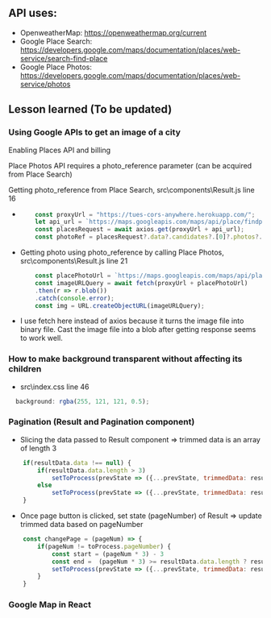 ## API uses: 
* OpenweatherMap: https://openweathermap.org/current 
* Google Place Search: https://developers.google.com/maps/documentation/places/web-service/search-find-place
* Google Place Photos: https://developers.google.com/maps/documentation/places/web-service/photos

## Lesson learned (To be updated)
### Using Google APIs to get an image of a city
Enabling Places API and billing 

Place Photos API requires a photo_reference parameter (can be acquired from Place Search)

Getting photo_reference from Place Search, src\components\Result.js line 16
*   ```javascript 
        const proxyUrl = "https://tues-cors-anywhere.herokuapp.com/"; 
        let api_url = `https://maps.googleapis.com/maps/api/place/findplacefromtext/json?input=${elem.name + "," + (elem.sys.state ? elem.sys.state + "," : '') + elem.sys.country.toLowerCase()}&inputtype=textquery&fields=name,photos&key=${process.env.REACT_APP_GG_KEY}`
        const placesRequest = await axios.get(proxyUrl + api_url);
        const photoRef = placesRequest?.data?.candidates?.[0]?.photos?.[0]?.photo_reference;
    ```
* Getting photo using photo_reference by calling Place Photos, src\components\Result.js line 21
    ```javascript 
        const placePhotoUrl = `https://maps.googleapis.com/maps/api/place/photo?photoreference=${photoRef}&key=${process.env.REACT_APP_GG_KEY}&maxwidth=700&maxheight=700`;
        const imageURLQuery = await fetch(proxyUrl + placePhotoUrl)
        .then(r => r.blob())
        .catch(console.error);
        const img = URL.createObjectURL(imageURLQuery); 
    ```
* I use fetch here instead of axios because it turns the image file into binary file. Cast the image file into a blob after getting response seems to work well. 
### How to make background transparent without affecting its children
* src\index.css line 46
```javascript 
  background: rgba(255, 121, 121, 0.5);
```
### Pagination (Result and Pagination component)
* Slicing the data passed to Result component => trimmed data is an array of length 3 
```javascript 
    if(resultData.data !== null) {
        if(resultData.data.length > 3) 
            setToProcess(prevState => ({...prevState, trimmedData: resultData.data.slice(0,3), pageNumber: 1, totalPage: Math.ceil(resultData.data.length / 3)}));
        else
            setToProcess(prevState => ({...prevState, trimmedData: resultData.data, pageNumber: 1, totalPage: 1}));
    }
```
* Once page button is clicked, set state (pageNumber) of Result => update trimmed data based on pageNumber 
```javascript 
    const changePage = (pageNum) => {
        if(pageNum != toProcess.pageNumber) {
            const start = (pageNum * 3) - 3
            const end =  (pageNum * 3) >= resultData.data.length ? resultData.data.length : (pageNum * 3) % resultData.data.length;
            setToProcess(prevState => ({...prevState, trimmedData: resultData.data.slice(start, end), pageNumber: pageNum}));
        }
    }
```
### Google Map in React

<!-- # Getting Started with Create React App

This project was bootstrapped with [Create React App](https://github.com/facebook/create-react-app).

## Available Scripts

In the project directory, you can run:

### `npm start`

Runs the app in the development mode.\
Open [http://localhost:3000](http://localhost:3000) to view it in the browser.

The page will reload if you make edits.\
You will also see any lint errors in the console.

### `npm test`

Launches the test runner in the interactive watch mode.\
See the section about [running tests](https://facebook.github.io/create-react-app/docs/running-tests) for more information.

### `npm run build`

Builds the app for production to the `build` folder.\
It correctly bundles React in production mode and optimizes the build for the best performance.

The build is minified and the filenames include the hashes.\
Your app is ready to be deployed!

See the section about [deployment](https://facebook.github.io/create-react-app/docs/deployment) for more information.

### `npm run eject`

**Note: this is a one-way operation. Once you `eject`, you can’t go back!**

If you aren’t satisfied with the build tool and configuration choices, you can `eject` at any time. This command will remove the single build dependency from your project.

Instead, it will copy all the configuration files and the transitive dependencies (webpack, Babel, ESLint, etc) right into your project so you have full control over them. All of the commands except `eject` will still work, but they will point to the copied scripts so you can tweak them. At this point you’re on your own.

You don’t have to ever use `eject`. The curated feature set is suitable for small and middle deployments, and you shouldn’t feel obligated to use this feature. However we understand that this tool wouldn’t be useful if you couldn’t customize it when you are ready for it.

## Learn More

You can learn more in the [Create React App documentation](https://facebook.github.io/create-react-app/docs/getting-started).

To learn React, check out the [React documentation](https://reactjs.org/).

### Code Splitting

This section has moved here: [https://facebook.github.io/create-react-app/docs/code-splitting](https://facebook.github.io/create-react-app/docs/code-splitting)

### Analyzing the Bundle Size

This section has moved here: [https://facebook.github.io/create-react-app/docs/analyzing-the-bundle-size](https://facebook.github.io/create-react-app/docs/analyzing-the-bundle-size)

### Making a Progressive Web App

This section has moved here: [https://facebook.github.io/create-react-app/docs/making-a-progressive-web-app](https://facebook.github.io/create-react-app/docs/making-a-progressive-web-app)

### Advanced Configuration

This section has moved here: [https://facebook.github.io/create-react-app/docs/advanced-configuration](https://facebook.github.io/create-react-app/docs/advanced-configuration)

### Deployment

This section has moved here: [https://facebook.github.io/create-react-app/docs/deployment](https://facebook.github.io/create-react-app/docs/deployment)

### `npm run build` fails to minify

This section has moved here: [https://facebook.github.io/create-react-app/docs/troubleshooting#npm-run-build-fails-to-minify](https://facebook.github.io/create-react-app/docs/troubleshooting#npm-run-build-fails-to-minify) -->


